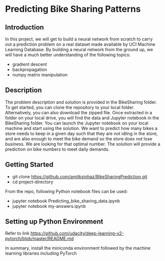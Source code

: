 # Predicting Bike Sharing Patterns

## Introduction

In this project, we will get to build a neural network from scratch to carry out a prediction problem on a real dataset made available by UCI Machine Learning Database. By building a neural network from the ground up, we will have a much better understanding of the following topics:

* gradient descent
* backpropagation
* numpy matrix manipulation

## Description

The problem description and solution is provided in the BikeSharing folder. To get started, you can clone the repository to your local folder. Alternatively, you can also download the zipped file. Once extracted in a folder on your local drive, you will find the data and Jupyter notebook in the BikeSharing folder. You can launch the Jupyter notebook on your local machine and start using the solution. We want to predict how many bikes a store needs to keep in a given day such that they are not idling in the store, and are also enough to meet the bike demand so the store does not lose business. We are looking for that optimal number. The solution will provide a prediction on bike numbers to meet daily demands.

## Getting Started

* git clone https://github.com/amitksinhaz/BikeSharingPrediction.git
* cd project-directory
  
From the repo, following Python notebook files can be used:
* jupyter notebook Predicting_bike_sharing_data.ipynb
* jupyter notebook my-answers.ipynb

## Setting up Python Environment

Refer to link https://github.com/udacity/deep-learning-v2-pytorch/blob/master/README.md

In summary, install the miniconda environment followed by the machine learning libraries including PyTorch

